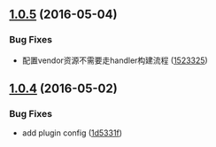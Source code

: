 <a name="1.0.5"></a>
## [1.0.5](https://github.com/plover-modules/plover-assets-vendor/compare/v1.0.4...v1.0.5) (2016-05-04)


### Bug Fixes

* 配置vendor资源不需要走handler构建流程 ([1523325](https://github.com/plover-modules/plover-assets-vendor/commit/1523325))



<a name="1.0.4"></a>
## [1.0.4](https://github.com/plover-modules/plover-assets-vendor/compare/v1.0.3...v1.0.4) (2016-05-02)


### Bug Fixes

* add plugin config ([1d5331f](https://github.com/plover-modules/plover-assets-vendor/commit/1d5331f))



